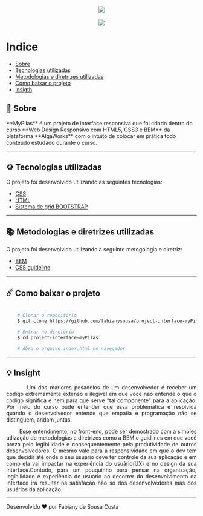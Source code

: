 <h1 align="center">
    <img src="https://ik.imagekit.io/fabianysousa/logo_Z15y65ZZ8.png">
</h1>

<div align="center">
    <img src="https://ik.imagekit.io/fabianysousa/desktop-MyPilas-ANIMATION_71XQfQyls.gif">
</div>

# Indice

- [Sobre](#-sobre)
- [Tecnologias utilizadas](#-tecnologias-utilizadas)
- [Metodologias e diretrizes utilizadas](#-metodologias-e-diretrizes-utilizadas)
- [Como baixar o projeto](#-como-baixar-o-projeto)
- [Insigth](#-insigth)

## 📑 Sobre

<p>
    **MyPilas** é um projeto de interface responsiva que foi criado dentro do curso **Web Design Responsivo com HTML5, CSS3 e BEM** da plataforma **AlgaWorks** com o intuito de colocar em prática todo conteúdo estudado durante o curso.
</p>

---

## ⚙️ Tecnologias utilizadas

<p>O projeto foi desenvolvido utilizando as seguintes tecnologias:</p>

- [CSS](https://devdocs.io/css/)
- [HTML](https://devdocs.io/html/)
- [Sistema de grid BOOTSTRAP](https://getbootstrap.com/)

---

## 📚 Metodologias e diretrizes utilizadas

<p>
    O projeto foi desenvolvido utilizando a seguinte metogologia e diretriz:
</p>

- [BEM](https://en.bem.info/methodology/)
- [CSS guideline](https://cssguidelin.es/)

---

## ☄️ Como baixar o projeto

```bash

    # Clonar o repositório
    $ git clone https://github.com/fabianysousa/project-interface-myPilas

    # Entrar no diretório
    $ cd project-interface-myPilas

    # Abra o arquivo index.html no navegador

```
---
## 💡 Insight

<div align="justify">
    <p>
        &nbsp;&nbsp;&nbsp;&nbsp;&nbsp;&nbsp;&nbsp;&nbsp;Um dos mariores pesadelos de um desenvolvedor é receber um código extremamente extenso e ilegível em que você não entende o que o código significa e nem para que serve "tal componente" para a aplicação. Por meio do curso pude entender que essa problemática é resolvida quando o desenvolvedor entende que empatia e programação não se distinguem, andam juntas.
    </p>
    <p>
        &nbsp;&nbsp;&nbsp;&nbsp;&nbsp;&nbsp;&nbsp;&nbsp;Esse entendimento, no front-end, pode ser demostrado com a simples utlização de metodologias e diretrizes como a BEM e guidlines em que você preza pelo legibilidade e consequentemente pela produtividade de outros desenvolvedores. O mesmo vale para a responsividade em que o dev tem que decidir até onde o seu usuário deve ter controle da sua aplicação e em como ela vai impactar na experiência do usuário(UX) e no design da sua interface.Contudo, para um pouquinho para pensar na organização, legibilidade e experiência de usuário ao decorrer do desenvolvimento da interface irá resultar na satisfação não só dos desenvolvedores mas dos usuários da aplicação.
    </p>
</div>

---

Desenvolvido ❤️ por Fabiany de Sousa Costa
